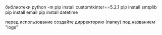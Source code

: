 библиотеки
python -m pip install customtkinter==5.2.1
pip install smtplib
pip install email
pip install datetime


перед использование создайте дирректорию (папку) под названием "logs"

